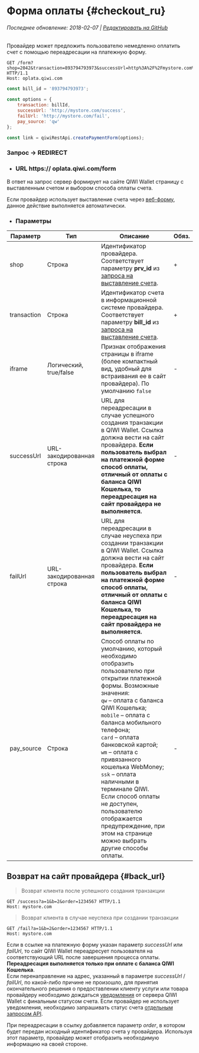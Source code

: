 # Форма оплаты {#checkout_ru}

###### Последнее обновление: 2018-02-07 | [Редактировать на GitHub](https://github.com/QIWI-API/pull-payments-docs/blob/master/_checkout_ru.html.md)

Провайдер может предложить пользователю немедленно оплатить счет с помощью переадресации на платежную форму.

~~~shell
GET /form?shop=2042&transaction=893794793973&successUrl=http%3A%2F%2Fmystore.com%2Fsuccess%3Fa%3D1%26b%3D2&failUrl=http%3A%2F%2Fmystore.com%2Ffail%3Fa%3D1%26b%3D2&pay_source=qw HTTP/1.1
Host: oplata.qiwi.com
~~~

~~~javascript
const bill_id = '893794793973';

const options = {
    transaction: billId,
    successUrl: 'http://mystore.com/success',
    failUrl: 'http://mystore.com/fail',
    pay_source: 'qw'
};

const link = qiwiRestApi.createPaymentForm(options);
~~~

<h3 class="request method">Запрос → REDIRECT</h3>

<ul class="nestedList url">
    <li><h3>URL <span>https:// oplata.qiwi.com/form</span></h3>
    </li>
</ul>

<aside class="notice">
В ответ на запрос сервер формирует на сайте QIWI Wallet страницу с выставленным счетом и выбором способа оплаты счета.

Если провайдер использует выставление счета через <a href="#webform_ru">веб-форму</a>, данное действие выполняется автоматически.
</aside>

<ul class="nestedList params">
    <li><h3>Параметры</h3>
    </li>
</ul>

Параметр|Тип|Описание|Обяз.
---------|--------|-------|-----
shop| Строка|Идентификатор провайдера. Соответствует параметру **prv_id** из [запроса на выставление счета](#invoice_rest).|+
transaction|Строка|Идентификатор счета в информационной системе провайдера. Соответствует параметру **bill_id** из [запроса на выставление счета](#invoice_rest).|+
iframe|Логический, true/false| Признак отображения страницы в iframe (более компактный вид, удобный для встраивания ее в сайт провайдера). По умолчанию `false`|-
successUrl|URL-закодированная строка|URL для переадресации в случае успешного создания транзакции в QIWI Wallet. Ссылка должна вести на сайт провайдера. **Если пользователь выбрал на платежной форме способ оплаты, отличный от оплаты с баланса QIWI Кошелька, то переадресация на сайт провайдера не выполняется.**|-
failUrl|URL-закодированная строка|URL для переадресации в случае неуспеха при создании транзакции в QIWI Wallet. Ссылка должна вести на сайт провайдера. **Если пользователь выбрал на платежной форме способ оплаты, отличный от оплаты с баланса QIWI Кошелька, то переадресация на сайт провайдера не выполняется.**|-
pay_source|Строка| Способ оплаты по умолчанию, который необходимо отобразить пользователю при открытии платежной формы. Возможные значения:<br>`qw` – оплата с баланса QIWI Кошелька;<br> `mobile` – оплата с баланса мобильного телефона;<br> `card` – оплата банковской картой;<br> `wm` – оплата с привязанного кошелька WebMoney;<br> `ssk` – оплата наличными в терминале QIWI.<br>Если способ оплаты не доступен, пользователю отображается предупреждение, при этом на странице можно выбрать другие способы оплаты.|-

## Возврат на сайт провайдера {#back_url}

> Возврат клиента после успешного создания транзакции

~~~http
GET /success?a=1&b=2&order=1234567 HTTP/1.1
Host: mystore.com
~~~

> Возврат клиента в случае неуспеха при создании транзакции

~~~http
GET /fail?a=1&b=2&order=1234567 HTTP/1.1
Host: mystore.com
~~~

<aside class="notice">
Если в ссылке на платежную форму указан параметр <i>successUrl</i> или <i>failUrl</i>, то сайт QIWI Wallet переадресует пользователя на соответствующий URL после завершения процесса оплаты.  <b>Переадресация выполняется только при оплате с баланса QIWI Кошелька</b>.
</aside>

<aside class="warning">
Если перенаправление на адрес, указанный в параметре <i>successUrl</i> / <i>failUrl</i>, по какой-либо причине не произошло, для принятия окончательного решения о предоставлении клиенту услуги или товара провайдеру необходимо дождаться <a href="#notification_ru">уведомления</a> от сервера QIWI Wallet с финальным статусом счета. Если провайдер не использует уведомления, необходимо запрашивать статус счета <a href="#invoice-status">отдельным запросом API</a>.
</aside>

При переадресации в ссылку добавляется параметр <i>order</i>, в котором будет передан исходный идентификатор счета у провайдера. Используя этот параметр, провайдер может отобразить необходимую информацию на своей стороне.
